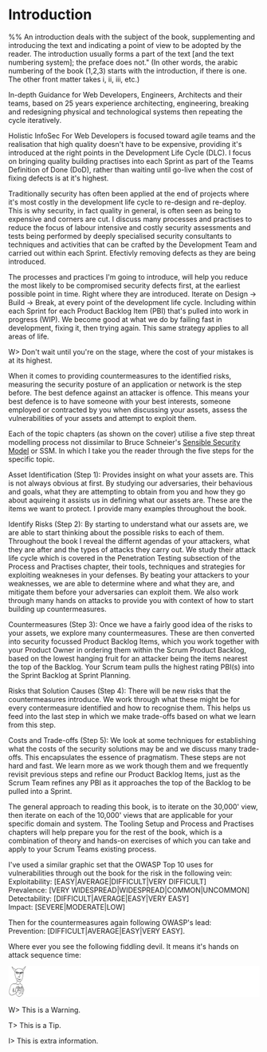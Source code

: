 # Introduction

%% An introduction deals with the subject of the book, supplementing and introducing the text and indicating a point of view to be adopted by the reader. The introduction usually forms a part of the text [and the text numbering system]; the preface does not." (In other words, the arabic numbering of the book (1,2,3) starts with the introduction, if there is one. The other front matter takes i, ii, iii, etc.)

In-depth Guidance for Web Developers, Engineers, Architects and their teams, based on 25 years experience architecting, engineering, breaking and redesigning physical and technological systems then repeating the cycle iteratively.

Holistic InfoSec For Web Developers is focused toward agile teams and the realisation that high quality doesn't have to be expensive, providing it's introduced at the right points in the Development Life Cycle (DLC). I focus on bringing quality building practises into each Sprint as part of the Teams Definition of Done (DoD), rather than waiting until go-live when the cost of fixing defects is at it's highest.

Traditionally security has often been applied at the end of projects where it's most costly in the development life cycle to re-design and re-deploy. This is why security, in fact quality in general, is often seen as being to expensive and corners are cut. I discuss many processes and practises to reduce the focus of labour intensive and costly security assessments and tests being performed by deeply specialised security consultants to techniques and activities that can be crafted by the Development Team and carried out within each Sprint. Efectivly removing defects as they are being introduced.

The processes and practices I'm going to introduce, will help you reduce the most likely to be compromised security defects first, at the earliest possible point in time. Right where they are introduced. Iterate on Design -> Build -> Break, at every point of the development life cycle. Including within each Sprint for each Product Backlog Item (PBI) that's pulled into work in progress (WIP). We become good at what we do by failing fast in development, fixing it, then trying again. This same strategy applies to all areas of life.

W> Don't wait until you're on the stage, where the cost of your mistakes is at its highest.

When it comes to providing countermeasures to the identified risks, measuring the security posture of an application or network is the step before. The best defence against an attacker is offence. This means your best defence is to have someone with your best interests, someone employed or contracted by you when discussing your assets, assess the vulnerabilities of your assets and attempt to exploit them.

Each of the topic chapters (as shown on the cover) utilise a five step threat modelling process not dissimilar to Bruce Schneier's [Sensible Security Model](http://www.win.tue.nl/~wstomv/quotes/beyond-fear.html) or SSM. In which I take you the reader through the five steps for the specific topic.

Asset Identification (Step 1): Provides insight on what your assets are. This is not always obvious at first. By studying our adversaries, their behavious and goals, what they are attempting to obtain from you and how they go about aquireing it assists us in defining what our assets are. These are the items we want to protect. I provide many examples throughout the book.

Identify Risks (Step 2): By starting to understand what our assets are, we are able to start thinking about the possible risks to each of them. Throughout the book I reveal the differnt agendas of your attackers, what they are after and the types of attacks they carry out. We study their attack life cycle which is covered in the Penetration Testing subsection of the Process and Practises chapter, their tools, techniques and strategies for exploiting weakneses in your defenses. By beating your attackers to your weaknesses, we are able to determine where and what they are, and mitigate them before your adversaries can exploit them. We also work through many hands on attacks to provide you with context of how to start building up countermeasures.

Countermeasures (Step 3): Once we have a fairly good idea of the risks to your assets, we explore many countermeasures. These are then converted into security focussed Product Backlog Items, which you work together with your Product Owner in ordering them within the Scrum Product Backlog, based on the lowest hanging fruit for an attacker being the items nearest the top of the Backlog. Your Scrum team pulls the highest rating PBI(s) into the Sprint Backlog at Sprint Planning. 

Risks that Solution Causes (Step 4): There will be new risks that the countermeasures introduce. We work through what these might be for every contermeasure identified and how to recognise them. This helps us feed into the last step in which we make trade-offs based on what we learn from this step.

Costs and Trade-offs (Step 5): We look at some techniques for establishing what the costs of the security solutions may be and we discuss many trade-offs. This encapsulates the essence of pragmatism. These steps are not hard and fast. We learn more as we work though them and we frequently revisit previous steps and refine our Product Backlog Items, just as the Scrum Team refines any PBI as it approaches the top of the Backlog to be pulled into a Sprint.

The general approach to reading this book, is to iterate on the 30,000' view, then iterate on each of the 10,000' views that are applicable for your specific domain and system. The Tooling Setup and Process and Practises chapters will help prepare you for the rest of the book, which is a combination of theory and hands-on exercises of which you can take and apply to your Scrum Teams existing process.

I've used a similar graphic set that the OWASP Top 10 uses for vulnerabilities through out the book for the risk in the following vein:  
Exploitability: [EASY|AVERAGE|DIFFICULT|VERY DIFFICULT]  
Prevalence: [VERY WIDESPREAD|WIDESPREAD|COMMON|UNCOMMON]  
Detectability: [DIFFICULT|AVERAGE|EASY|VERY EASY]  
Impact: [SEVERE|MODERATE|LOW]  

Then for the countermeasures again following OWASP's lead:  
Prevention: [DIFFICULT|AVERAGE|EASY|VERY EASY].

Where ever you see the following fiddling devil. It means it's hands on attack sequence time:

![](images/HandsOnHack.png)

W> This is a Warning.

T> This is a Tip.

I> This is extra information.

